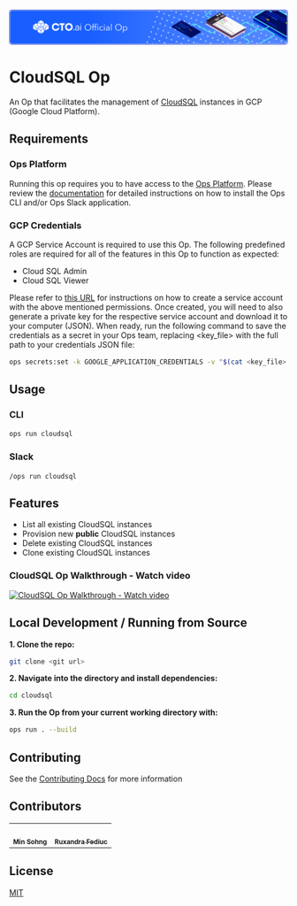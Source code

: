 ![CTO Banner](assets/banner.png)

# CloudSQL Op

An Op that facilitates the management of [CloudSQL](https://cloud.google.com/sql) instances in GCP (Google Cloud Platform).

## Requirements

### Ops Platform

Running this op requires you to have access to the [Ops Platform](https://cto.ai/platform). Please review the [documentation](https://cto.ai/docs/overview) for detailed instructions on how to install the Ops CLI and/or Ops Slack application.

### GCP Credentials

A GCP Service Account is required to use this Op. The following predefined roles are required for all of the features in this Op to function as expected:

* Cloud SQL Admin
* Cloud SQL Viewer

Please refer to [this URL](https://cloud.google.com/iam/docs/creating-managing-service-accounts) for instructions on how to create a service account with the above mentioned permissions. Once created, you will need to also generate a private key for the respective service account and download it to your computer (JSON). When ready, run the following command to save the credentials as a secret in your Ops team, replacing <key_file> with the full path to your credentials JSON file:

```sh
ops secrets:set -k GOOGLE_APPLICATION_CREDENTIALS -v "$(cat <key_file> | tr -d '\n')"
```

## Usage

### CLI

```sh
ops run cloudsql
```

### Slack

```
/ops run cloudsql

```

## Features

* List all existing CloudSQL instances
* Provision new **public** CloudSQL instances
* Delete existing CloudSQL instances
* Clone existing CloudSQL instances

### CloudSQL Op Walkthrough - Watch video

[![CloudSQL Op Walkthrough - Watch video](https://img.youtube.com/vi/iM1LHHRqGQU/hqdefault.jpg)](https://youtu.be/iM1LHHRqGQU)

## Local Development / Running from Source

**1. Clone the repo:**

```bash
git clone <git url>
```

**2. Navigate into the directory and install dependencies:**

```bash
cd cloudsql
```

**3. Run the Op from your current working directory with:**

```bash
ops run . --build
```

## Contributing

See the [Contributing Docs](CONTRIBUTING.md) for more information

## Contributors

<table>
  <tr>
    <td align="center"><a href="https://github.com/minsohng"><img src="https://avatars2.githubusercontent.com/u/19717602?s=100" width="100px;" alt=""/><br /><sub><b>Min Sohng</b></sub></a><br/></td>
    <td align="center"><a href="https://github.com/ruxandrafed"><img src="https://avatars2.githubusercontent.com/u/11021586?s=100" width="100px;" alt=""/><br /><sub><b>Ruxandra Fediuc</b></sub></a><br/></td>
  </tr>
</table>

## License

[MIT](LICENSE)